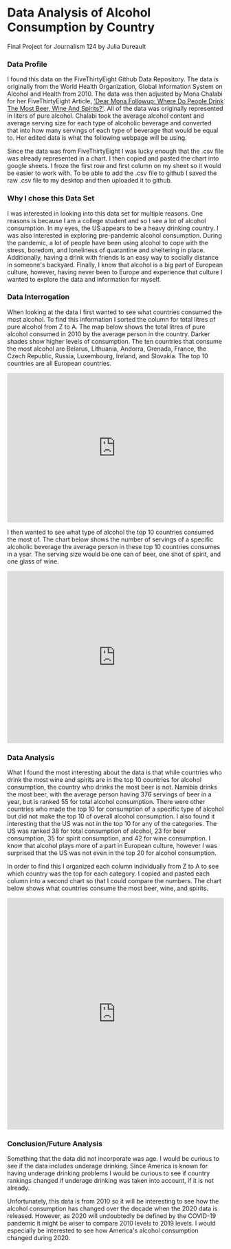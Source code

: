 # Data Analysis of Alcohol Consumption by Country

Final Project for Journalism 124 by Julia Dureault 

### Data Profile

I found this data on the FiveThirtyEight Github Data Repository. The data is originally from the World Health Organization, Global Information System on Alcohol and Health  from 2010. The data was then adjusted by Mona Chalabi for her FiveThirtyEight Article, ['Dear Mona Followup: Where Do People Drink The Most Beer, Wine And Spirits?'](https://fivethirtyeight.com/features/dear-mona-followup-where-do-people-drink-the-most-beer-wine-and-spirits/). All of the data was originally represented in liters of pure alcohol. Chalabi took the average alcohol content and average serving size for each type of alcoholic beverage and converted that into how many servings of each type of beverage that would be equal to. Her edited data is what the following webpage will be using. 

Since the data was from FiveThirtyEight I was lucky enough that the .csv file was already represented in a chart. I then copied and pasted the chart into google sheets. I froze the first row and first column on my sheet so it would be easier to work with. To be able to add the .csv file to github I saved the raw .csv file to my desktop and then uploaded it to github. 

### Why I chose this Data Set

I was interested in looking into this data set for multiple reasons. One reasons is because I am a college student and so I see a lot of alcohol consumption. In my eyes, the US appears to be a heavy drinking country. I was also interested in exploring pre-pandemic alcohol consumption. During the pandemic, a lot of people have been using alcohol to cope with the stress, boredom, and loneliness of quarantine and sheltering in place. Additionally, having a drink with friends is an easy way to socially distance in someone's backyard. Finally, I know that alcohol is a big part of European culture, however, having never been to Europe and experience that culture I wanted to explore the data and information for myself. 

### Data Interrogation 

When looking at the data I first wanted to see what countries consumed the most alcohol. To find this information I sorted the column for total litres of pure alcohol from Z to A. The map below shows the total litres of pure alcohol consumed in 2010 by the average person in the country. Darker shades show higher levels of consumption. The ten countries that consume the most alcohol are Belarus, Lithuania, Andorra, Grenada, France, the Czech Republic, Russia, Luxembourg, Ireland, and Slovakia. The top 10 countries are all European countries. 

<iframe title="Alcohol Consumption by Country (2010)" aria-label="map" id="datawrapper-chart-Q7plJ" src="https://datawrapper.dwcdn.net/Q7plJ/2/" scrolling="no" frameborder="0" style="width: 0; min-width: 100% !important; border: none;" height="347"></iframe><script type="text/javascript">!function(){"use strict";window.addEventListener("message",(function(a){if(void 0!==a.data["datawrapper-height"])for(var e in a.data["datawrapper-height"]){var t=document.getElementById("datawrapper-chart-"+e)||document.querySelector("iframe[src*='"+e+"']");t&&(t.style.height=a.data["datawrapper-height"][e]+"px")}}))}();
</script>

I then wanted to see what type of alcohol the top 10 countries consumed the most of. The chart below shows the number of servings of a specific alcoholic beverage the average person in these top 10 countries consumes in a year. The serving size would be one can of beer, one shot of spirit, and one glass of wine. 
 

<iframe title="What do countries with the highest alcohol consumption drink? (2010)" aria-label="chart" id="datawrapper-chart-XelXZ" src="https://datawrapper.dwcdn.net/XelXZ/3/" scrolling="no" frameborder="0" style="width: 0; min-width: 100% !important; border: none;" height="400"></iframe><script type="text/javascript">!function(){"use strict";window.addEventListener("message",(function(a){if(void 0!==a.data["datawrapper-height"])for(var e in a.data["datawrapper-height"]){var t=document.getElementById("datawrapper-chart-"+e)||document.querySelector("iframe[src*='"+e+"']");t&&(t.style.height=a.data["datawrapper-height"][e]+"px")}}))}();
</script>

### Data Analysis 

What I found the most interesting about the data is that while countries who drink the most wine and spirits are in the top 10 countries for alcohol consumption, the country who drinks the most beer is not. Namibia drinks the most beer, with the average person having 376 servings of beer in a year, but is ranked 55 for total alcohol consumption. There were other countries who made the top 10 for consumption of a specific type of alcohol but did not make the top 10 of overall alcohol consumption. I also found it interesting that the US was not in the top 10 for any of the categories. The US was ranked 38 for total consumption of alcohol, 23 for beer consumption, 35 for spirit consumption, and 42 for wine consumption. I know that alcohol plays more of a part in European culture, however I was surprised that the US was not even in the top 20 for alcohol consumption. 

In order to find this I organized each column individually from Z to A to see which country was the top for each category. I copied and pasted each column into a second chart so that I could compare the numbers. The chart below shows what countries consume the most beer, wine, and spirits. 

<iframe title="Which Countries Drink the Most Beer, Spirits, and Wine? (2010)" aria-label="chart" id="datawrapper-chart-czAZl" src="https://datawrapper.dwcdn.net/czAZl/3/" scrolling="no" frameborder="0" style="width: 0; min-width: 100% !important; border: none;" height="538"></iframe><script type="text/javascript">!function(){"use strict";window.addEventListener("message",(function(a){if(void 0!==a.data["datawrapper-height"])for(var e in a.data["datawrapper-height"]){var t=document.getElementById("datawrapper-chart-"+e)||document.querySelector("iframe[src*='"+e+"']");t&&(t.style.height=a.data["datawrapper-height"][e]+"px")}}))}();
</script>

### Conclusion/Future Analysis 

Something that the data did not incorporate was age. I would be curious to see if the data includes underage drinking. Since America is known for having underage drinking problems I would be curious to see if country rankings changed if underage drinking was taken into account, if it is not already. 

Unfortunately, this data is from 2010 so it will be interesting to see how the alcohol consumption has changed over the decade when the 2020 data is released. However, as 2020 will undoubtedly be defined by the COVID-19 pandemic it might be wiser to compare 2010 levels to 2019 levels. I would especially be interested to see how America's alcohol consumption changed during 2020. 
